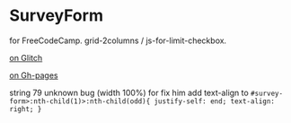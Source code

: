 # SurveyForm
for FreeCodeCamp. grid-2columns / js-for-limit-checkbox.

[on Glitch](https://lofty-alike-bougon.glitch.me/)

[on Gh-pages](https://woodsleaf.github.io/SurveyForm/)

string 79 unknown bug (width 100%)
for fix him add text-align to
`#survey-form>:nth-child(1)>:nth-child(odd){
      justify-self: end;
      text-align: right;
}`
